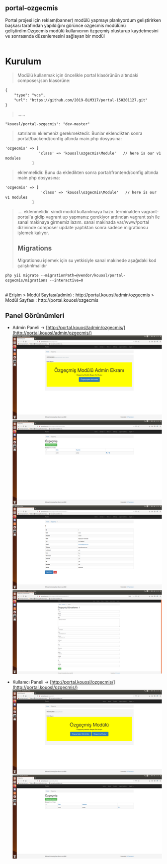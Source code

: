 ## portal-ozgecmis
Portal projesi için reklam(banner) modülü yapmayı planlıyordum geliştirirken başkası tarafından yapıldığını görünce ozgecmis modülünü geliştirdim.Ozgecmis modülü kullanıcının özgeçmiş olusturup kaydetmesini ve sonrasında düzenlemesini sağlayan bir modül
<br>
<br>

# Kurulum
>Modülü kullanmak için öncelikle  portal klasörünün altındaki composer.json klasörüne:
```
{
    "type": "vcs",
    "url": "https://github.com/2019-BLM317/portal-150201127.git"
}
```
>......
```
"kouosl/portal-ozgecmis": "dev-master" 
```
 >satırlarını eklemeniz gerekmektedir.
>Bunlar eklendikten sonra portal/backend/config altında main.php dosyasına:
```
'ozgecmis' => [
               'class' => 'kouosl\ozgecmis\Module'   // here is our v1 modules
            ]
 ```
>  eklenmelidir.
>     Bunu da ekledikten sonra portal/frontend/config altında main.php dosyasına:
```
'ozgecmis' => [
                'class' => 'kouosl\ozgecmis\Module'   // here is our v1 modules
            ]
```
> .... eklenmelidir. simdi modül kullanılmaya hazır.
>terminalden vagrant-portal'a gidip vagrant up yapmanız gerekiyor
> ardından vagrant ssh ile sanal makinaya girmemiz lazım.
>sanal makinada var/www/portal dizininde composer update yaptıktan sonra sadece migrationsu işlemek kalıyor.
> ## Migrations <br>
>Migrationsu işlemek için su yetkisiyle sanal makinede aşağıdaki kod çalıştırılmalıdır
```
php yii migrate --migrationPath=@vendor/kouosl/portal-ozgecmis/migrations --interactive=0
```
<br> 
# Erişim 
> Modül Sayfası(admin) : http://portal.kouosl/admin/ozgecmis 
> Modül Sayfası : http://portal.kouosl/ozgecmis 

## Panel Görünümleri

 - Admin Paneli -> [http://portal.kouosl/admin/ozgecmis/](http://portal.kouosl/admin/ozgecmis/)
![](Readmefoto/ozgecmisadminpaneli.png)
![](Readmefoto/ozgecmisadminkontrol.png)
![](Readmefoto/ozgecmisadminview.png)
![](Readmefoto/ozgecmisadminguncelleme.png)

- Kullanıcı Paneli -> [http://portal.kouosl/ozgecmis/](http://portal.kouosl/ozgecmis/)
![](Readmefoto/ozgecmiskullanıcıpanel.png)
![](Readmefoto/ozgecmiskullanıcıkontrol.png)




